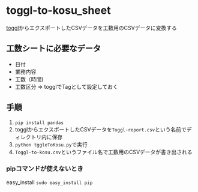 # toggl-to-kosu_sheet
[toggl](https://toggl.com/)からエクスポートしたCSVデータを工数用のCSVデータに変換する

## 工数シートに必要なデータ
- 日付
- 業務内容
- 工数（時間)
- 工数区分 => togglでTagとして設定しておく

## 手順
1. `pip install pandas`
2. togglからエクスポートしたCSVデータを`Toggl-report.csv`という名前でディレクトリ内に保存
3. `python tggleToKosu.py`で実行
4. `Toggl-to-kosu.csv`というファイル名で工数用のCSVデータが書き出される

### pipコマンドが使えないとき
easy_install
`sudo easy_install pip`
